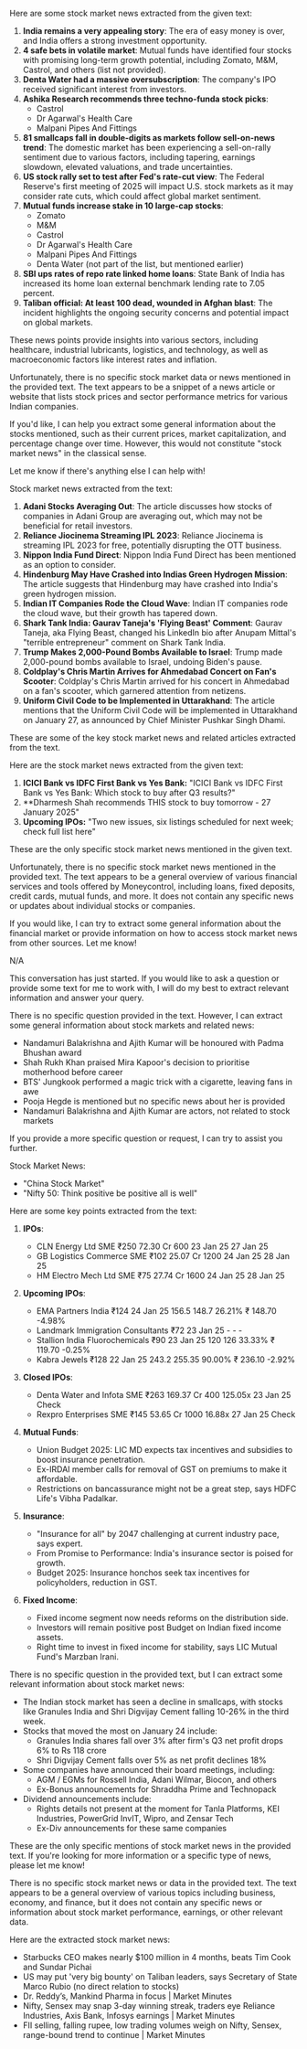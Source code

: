 Here are some stock market news extracted from the given text:

1. **India remains a very appealing story**: The era of easy money is over, and India offers a strong investment opportunity.
2. **4 safe bets in volatile market**: Mutual funds have identified four stocks with promising long-term growth potential, including Zomato, M&M, Castrol, and others (list not provided).
3. **Denta Water had a massive oversubscription**: The company's IPO received significant interest from investors.
4. **Ashika Research recommends three techno-funda stock picks**:
   - Castrol
   - Dr Agarwal's Health Care
   - Malpani Pipes And Fittings
5. **81 smallcaps fall in double-digits as markets follow sell-on-news trend**: The domestic market has been experiencing a sell-on-rally sentiment due to various factors, including tapering, earnings slowdown, elevated valuations, and trade uncertainties.
6. **US stock rally set to test after Fed's rate-cut view**: The Federal Reserve's first meeting of 2025 will impact U.S. stock markets as it may consider rate cuts, which could affect global market sentiment.
7. **Mutual funds increase stake in 10 large-cap stocks**:
   - Zomato
   - M&M
   - Castrol
   - Dr Agarwal's Health Care
   - Malpani Pipes And Fittings
   - Denta Water (not part of the list, but mentioned earlier)
8. **SBI ups rates of repo rate linked home loans**: State Bank of India has increased its home loan external benchmark lending rate to 7.05 percent.
9. **Taliban official: At least 100 dead, wounded in Afghan blast**: The incident highlights the ongoing security concerns and potential impact on global markets.

These news points provide insights into various sectors, including healthcare, industrial lubricants, logistics, and technology, as well as macroeconomic factors like interest rates and inflation.

Unfortunately, there is no specific stock market data or news mentioned in the provided text. The text appears to be a snippet of a news article or website that lists stock prices and sector performance metrics for various Indian companies.

If you'd like, I can help you extract some general information about the stocks mentioned, such as their current prices, market capitalization, and percentage change over time. However, this would not constitute "stock market news" in the classical sense.

Let me know if there's anything else I can help with!

Stock market news extracted from the text:

1. **Adani Stocks Averaging Out**: The article discusses how stocks of companies in Adani Group are averaging out, which may not be beneficial for retail investors.
2. **Reliance Jiocinema Streaming IPL 2023**: Reliance Jiocinema is streaming IPL 2023 for free, potentially disrupting the OTT business.
3. **Nippon India Fund Direct**: Nippon India Fund Direct has been mentioned as an option to consider.
4. **Hindenburg May Have Crashed into Indias Green Hydrogen Mission**: The article suggests that Hindenburg may have crashed into India's green hydrogen mission.
5. **Indian IT Companies Rode the Cloud Wave**: Indian IT companies rode the cloud wave, but their growth has tapered down.
6. **Shark Tank India: Gaurav Taneja's 'Flying Beast' Comment**: Gaurav Taneja, aka Flying Beast, changed his LinkedIn bio after Anupam Mittal's "terrible entrepreneur" comment on Shark Tank India.
7. **Trump Makes 2,000-Pound Bombs Available to Israel**: Trump made 2,000-pound bombs available to Israel, undoing Biden's pause.
8. **Coldplay's Chris Martin Arrives for Ahmedabad Concert on Fan's Scooter**: Coldplay's Chris Martin arrived for his concert in Ahmedabad on a fan's scooter, which garnered attention from netizens.
9. **Uniform Civil Code to be Implemented in Uttarakhand**: The article mentions that the Uniform Civil Code will be implemented in Uttarakhand on January 27, as announced by Chief Minister Pushkar Singh Dhami.

These are some of the key stock market news and related articles extracted from the text.

Here are the stock market news extracted from the given text:

1. **ICICI Bank vs IDFC First Bank vs Yes Bank:** "ICICI Bank vs IDFC First Bank vs Yes Bank: Which stock to buy after Q3 results?"
2. **Dharmesh Shah recommends THIS stock to buy tomorrow - 27 January 2025"
3. **Upcoming IPOs:** "Two new issues, six listings scheduled for next week; check full list here"

These are the only specific stock market news mentioned in the given text.

Unfortunately, there is no specific stock market news mentioned in the provided text. The text appears to be a general overview of various financial services and tools offered by Moneycontrol, including loans, fixed deposits, credit cards, mutual funds, and more. It does not contain any specific news or updates about individual stocks or companies.

If you would like, I can try to extract some general information about the financial market or provide information on how to access stock market news from other sources. Let me know!

N/A 

This conversation has just started. If you would like to ask a question or provide some text for me to work with, I will do my best to extract relevant information and answer your query.

There is no specific question provided in the text. However, I can extract some general information about stock markets and related news:

* Nandamuri Balakrishna and Ajith Kumar will be honoured with Padma Bhushan award
* Shah Rukh Khan praised Mira Kapoor's decision to prioritise motherhood before career
* BTS' Jungkook performed a magic trick with a cigarette, leaving fans in awe
* Pooja Hegde is mentioned but no specific news about her is provided
* Nandamuri Balakrishna and Ajith Kumar are actors, not related to stock markets

If you provide a more specific question or request, I can try to assist you further.

Stock Market News:

* "China Stock Market"
* "Nifty 50: Think positive be positive all is well"

Here are some key points extracted from the text:

1. **IPOs**:
   - CLN Energy Ltd SME ₹250 72.30 Cr 600 23 Jan 25 27 Jan 25
   - GB Logistics Commerce SME ₹102 25.07 Cr 1200 24 Jan 25 28 Jan 25
   - HM Electro Mech Ltd SME ₹75 27.74 Cr 1600 24 Jan 25 28 Jan 25

2. **Upcoming IPOs**:
   - EMA Partners India ₹124 24 Jan 25 156.5 148.7 26.21% ₹ 148.70 -4.98%
   - Landmark Immigration Consultants ₹72 23 Jan 25 - - -
   - Stallion India Fluorochemicals ₹90 23 Jan 25 120 126 33.33% ₹ 119.70 -0.25%
   - Kabra Jewels ₹128 22 Jan 25 243.2 255.35 90.00% ₹ 236.10 -2.92%

3. **Closed IPOs**:
   - Denta Water and Infota SME ₹263 169.37 Cr 400 125.05x 23 Jan 25 Check
   - Rexpro Enterprises SME ₹145 53.65 Cr 1000 16.88x 27 Jan 25 Check

4. **Mutual Funds**:
   - Union Budget 2025: LIC MD expects tax incentives and subsidies to boost insurance penetration.
   - Ex-IRDAI member calls for removal of GST on premiums to make it affordable.
   - Restrictions on bancassurance might not be a great step, says HDFC Life's Vibha Padalkar.

5. **Insurance**:
   - "Insurance for all" by 2047 challenging at current industry pace, says expert.
   - From Promise to Performance: India's insurance sector is poised for growth.
   - Budget 2025: Insurance honchos seek tax incentives for policyholders, reduction in GST.

6. **Fixed Income**:
   - Fixed income segment now needs reforms on the distribution side.
   - Investors will remain positive post Budget on Indian fixed income assets.
   - Right time to invest in fixed income for stability, says LIC Mutual Fund's Marzban Irani.

There is no specific question in the provided text, but I can extract some relevant information about stock market news:

* The Indian stock market has seen a decline in smallcaps, with stocks like Granules India and Shri Digvijay Cement falling 10-26% in the third week.
* Stocks that moved the most on January 24 include:
	+ Granules India shares fall over 3% after firm's Q3 net profit drops 6% to Rs 118 crore
	+ Shri Digvijay Cement falls over 5% as net profit declines 18%
* Some companies have announced their board meetings, including:
	+ AGM / EGMs for Rossell India, Adani Wilmar, Biocon, and others
	+ Ex-Bonus announcements for Shraddha Prime and Technopack
* Dividend announcements include:
	+ Rights details not present at the moment for Tanla Platforms, KEI Industries, PowerGrid InvIT, Wipro, and Zensar Tech
	+ Ex-Div announcements for these same companies

These are the only specific mentions of stock market news in the provided text. If you're looking for more information or a specific type of news, please let me know!

There is no specific stock market news or data in the provided text. The text appears to be a general overview of various topics including business, economy, and finance, but it does not contain any specific news or information about stock market performance, earnings, or other relevant data.

Here are the extracted stock market news:

* Starbucks CEO makes nearly $100 million in 4 months, beats Tim Cook and Sundar Pichai
* US may put 'very big bounty' on Taliban leaders, says Secretary of State Marco Rubio (no direct relation to stocks)
* Dr. Reddy’s, Mankind Pharma in focus | Market Minutes
* Nifty, Sensex may snap 3-day winning streak, traders eye Reliance Industries, Axis Bank, Infosys earnings | Market Minutes
* FII selling, falling rupee, low trading volumes weigh on Nifty, Sensex, range-bound trend to continue | Market Minutes
